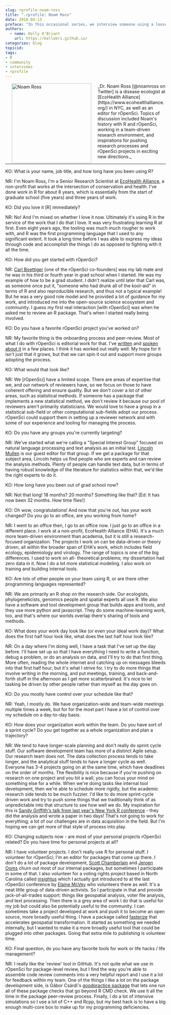 ```yaml
---
slug: rprofile-noam-ross
title: ".rprofile: Noam Ross"
date: 2018-04-13
preface: "In this occasional series, we interview someone using a loosely defined set of interview questions for the purpose of demystifying the creative and development processes of R community members. This interview was conducted by and prepared by Kelly O'Briant as part of an rOpenSci unconf17 project."
authors:
  - name: Kelly O'Briant
    url: https://kellobri.github.io/
categories: blog
topicid:
tags:
- R
- community
- interviews
- rprofile
---
```


<img src="/img/blog-images/2018-04-13-rprofile-noam-ross/noam-ross.jpg" alt="Noam Ross" style="margin: 0px 20px; width: 250px;" align="left">
_Dr. Noam Ross [@noamross on Twitter] is a disease ecologist at [EcoHealth Alliance](https://www.ecohealthalliance.org/) in NYC, as well as an editor for rOpenSci. Topics of discussion included Noam's history with R and rOpenSci, working in a team-driven research environment, and inspirations for pushing research processes and rOpenSci projects in exciting new directions._

---

KO: What is your name, job title, and how long have you been using R?

NR: I'm Noam Ross, I'm a Senior Research Scientist at [EcoHealth Alliance](https://www.ecohealthalliance.org/), a non-profit that works at the intersection of conservation and health. I've done work in R for about 8 years, which is essentially from the start of graduate school (five years) and three years of work.

KO: Did you love it [R] immediately?

NR: No! And I'm mixed on whether I love it now. Ultimately it's using R in the service of the work that I do that I love. It was very frustrating learning R at first. Even eight years ago, the tooling was much much rougher to work with, and R was the first programming language that I used to any significant extent. It took a long time before I was able to express my ideas through code and accomplish the things I do as opposed to fighting with it all the time.

KO: How did you get started with rOpenSci?

NR: [Carl Boettiger](https://twitter.com/cboettig) [one of the rOpenSci co-founders] was my lab mate and he was in his third or fourth year in grad school when I started. He was my example of how to be a grad student. I didn't realize until later that Carl was, as someone once put it, "someone who had drunk all of the kool-aid" in terms of R and also reproducible research, and thus not a typical example! But he was a very good role model and he provided a lot of guidance for my work, and introduced me into the open-source science ecosystem and community. I guess my first real interaction [with rOpenSci] was when he asked me to review an R package. That's when I started really being involved.

KO: Do you have a favorite rOpenSci project you've worked on?

NR: My favorite thing is the onboarding process and peer-review. Most of what I do with rOpenSci is editorial work for that. I've [written](https://www.numfocus.org/blog/how-ropensci-uses-code-review-to-promote-reproducible-science/) and [spoken about it](https://youtu.be/Dc6qnwbJbTU) in a few places. I think it has worked out really well. My hope for it isn't just that it grows, but that we can spin it out and support more groups adopting the process.

KO: What would that look like?

NR: We [rOpenSci] have a limited scope. There are areas of expertise that we, and our network of reviewers have, so we focus on those to have coherent offering and ensure quality. But we don't cover a lot of other areas, such as statistical methods. If someone has a package that implements a new statistical method, we don't review it because our pool of reviewers aren't primarily statisticians. We would love to have a group in a statistical sub-field or other computational sub-fields adopt our process. rOpenSci could support them in setting up a reviewer network and with some of our experience and tooling for managing the process.

KO: Do you have any groups you're currently targeting?

NR: We've started what we're calling a "Special Interest Group" focused on natural language processing and text analysis as an initial test. [Lincoln Mullen](https://lincolnmullen.com/) is our guest editor for that group. If we get a package for that subject area, Lincoln helps us find people who are experts and can review the analysis methods. Plenty of people can handle text data, but in terms of having robust knowledge of the literature for statistics within that, we'd like the right experts to do it.

KO: How long have you been out of grad school now?

NR: Not that long! 18 months? 20 months? Something like that? [Ed: It has now been 32 months. How time flies!]

KO: Oh wow, congratulations! And now that you're out, has your work changed? Do you go to an office, are you working from home?

NR: I went to an office then, I go to an office now. I just go to an office in a different place. I work at a non-profit, EcoHealth Alliance (EHA). It's a much more team-driven environment than academia, but it is still a research-focused organization.  The projects I work on can be data-driven or theory driven, all within the broader span of EHA's work, which includes field ecology, epidemiology and virology. The range of topics is one of the big differences. I used to work on all- theoretical problems; my dissertation had zero data in it. Now I do a lot more statistical modeling. I also work on training and building internal tools.

KO: Are lots of other people on your team using R, or are there other programming languages represented?

NR: We are primarily an R shop on the research side. Our ecologists, phylogeneticists, genomics people and spatial experts all use R. We also have a software and tool development group that builds apps and tools, and they use more python and javascript. They do some machine-learning work, too, and that's where our worlds overlap there's sharing of tools and methods.

KO: What does your work day look like (or even your ideal work day)? What does the first half hour look like, what does the last half hour look like?

NR: On a day where I'm doing well, I have a task that I've set up the day before. I'll have set up so that I have everything I need to write a function, debug a problem, or do an analysis on data, and I'll try to do that first thing. More often, reading the whole internet and catching up on messages bleeds into that first half hour, but it's what I strive for. I try to do more things that involve writing in the morning, and put meetings, training, and back-and-forth stuff in the afternoon as I get more scatterbrained. It's nice to let tasking be driven by other people rather than myself as the day goes on.

KO: Do you mostly have control over your schedule like that?

NR: Yeah, I mostly do. We have organization-wide and team-wide meetings multiple times a week, but for for the most part I have a lot of control over my schedule on a day-to-day basis.

KO: How does your organization work within the team. Do you have sort of a sprint cycle? Do you get together as a whole organization and plan a trajectory?

NR: We tend to have longer-scale planning and don't really do sprint cycle stuff. Our software development team has more of a distinct Agile setup. Our research team does not. The data collection process tends to take longer, and the analytical stuff tends to have a longer cycle as well. Everyone has 3-4 projects going on at the same time, which have deadlines on the order of months. The flexibility is nice because if you're pushing on research on one project and you hit a wall, you can focus your mind on something else for a while.
When we're doing tasks like internal tool development, then we're able to schedule more rigidly, but the academic research side tends to be much fuzzier. I'd like to do more sprint-cycle driven work and try to push some things that we traditionally think of as unpredictable into that structure to see how well we do. My inspiration for this is [Sandy Griffith's talk from last year's New York R conference](https://youtu.be/5JYiNeWOtuw) - they did the analysis and wrote a paper in two days! That's not going to work for everything; a lot of our challenges are in data acquisition in the field. But I'm hoping we can get more of that style of process into play.

KO: Changing subjects now - are most of your personal projects rOpenSci related? Do you have time for personal projects at all?

NR: I have volunteer projects. I don't really use R for personal stuff. I volunteer for rOpenSci; I'm an editor for packages that come up there. I don't do a lot of package development, [Scott Chamberlain](https://twitter.com/sckottie?lang=en) and [Jeroen Ooms](https://twitter.com/opencpu) churn out most of our internal packages, but sometimes I participate in some of that.
I also volunteer for a voting rights project based in North Carolina called [insightus](http://insight-us.org/) which I actually got introduced to at the last rOpenSci conference by [Elaine McVey](https://twitter.com/eamcvey) who volunteers there as well. It's a neat little group of data-driven activists. So I participate in that and provide jack-of-all-trades support: things like geospatial analysis, voter file analysis, and text processing.
Then there is a grey area of work I do that is useful for my job but could also be potentially useful to the community. I can sometimes take a project developed at work and push it to become an open source, more broadly useful thing. I have a package called [fasterize](https://github.com/ecohealthalliance/fasterize) that accelerates geospatial transformation. It started as something we needed internally, but I wanted to make it a more broadly useful tool that could be plugged into other packages. Going that extra mile to publishing is volunteer time.

KO: Final question, do you have any favorite tools for work or life hacks / life management?

NR: I really like the 'review' tool in GitHub. It's not quite what we use in rOpenSci for package-level review, but I find the way you're able to assemble code review comments into a  very helpful report and I use it a lot for feedback within my team. One of the things I like a lot on the package development side, is Gábor Csárdi's [goodpractice package](https://github.com/MangoTheCat/goodpractice) that lets one run all of these package checks that go beyond R CMD check.  We use it all the time in the package peer-review process. Finally, I do a lot of intensive simulations so I use a lot of C++ and Rcpp, but my best hack is to have a big enough multi-core box to make up for my programming deficiencies.
